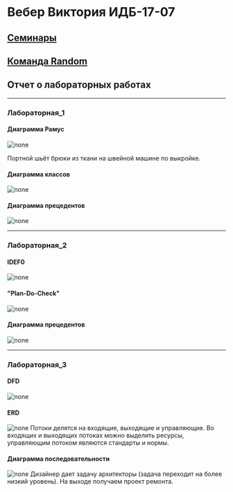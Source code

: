 # Вебер Виктория ИДБ-17-07
## [Семинары](https://github.com/viveber/VeberVA/blob/main/Семинары.md)
## [Команда Random](https://github.com/viveber/VeberVA/blob/main/Random.md)
## Отчет о лабораторных работах
***
### Лабораторная_1
#### Диаграмма Рамус
![none](https://github.com/viveber/VeberVA/blob/main/lab1/диаграмма%20рамус.png)

Портной шьёт брюки из ткани на швейной машине по выкройке.

#### Диаграмма классов
![none](https://github.com/viveber/VeberVA/blob/main/lab1/диаграмма%20классов.png)

#### Диаграмма прецедентов
![none](https://github.com/viveber/VeberVA/blob/main/lab1/диаграмма%20прецедентов.png)

***
### Лабораторная_2
#### IDEF0
![none](https://github.com/viveber/VeberVA/blob/main/lab2/рамус1.png)

#### "Plan-Do-Check"
![none](https://github.com/viveber/VeberVA/blob/main/lab2/рамус2.png)

#### Диаграмма прецедентов
![none](https://github.com/viveber/VeberVA/blob/main/lab2/даиграмма%20прецедентов.png)
***
### Лабораторная_3
#### DFD
![none](https://github.com/viveber/VeberVA/blob/main/lab3/рамус1.png)

#### ERD
![none](https://github.com/viveber/VeberVA/blob/main/lab3/erd.png)
Потоки делятся на входящие, выходящие и управляющие. Во входящих и выходящих потоках можно выделить ресурсы, управляющим потоком являются стандарты и нормы.

#### Диаграмма последовательности
![none](https://github.com/viveber/VeberVA/blob/main/lab3/даиграмма.png)
Дизайнер дает задачу архитекторы (задача переходит на более низкий уровень). На выходе получаем проект ремонта.
